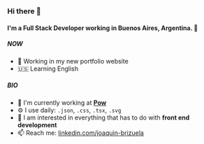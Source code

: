 ### Hi there 👋

#### I'm a Full Stack Developer working in Buenos Aires, Argentina. 📍

##### NOW

- 👀 Working in my new portfolio website
- 🇺🇸 Learning English

##### BIO

- 🏢 I'm currently working at **[Pow](www.linkedin.com/company/pow-lat)**
- ⚙️ I use daily: `.json`, `.css`, `.tsx`, `.svg`
- 🌱 I am interested in everything that has to do with **front end development**
- 📫 Reach me: [linkedin.com/joaquin-brizuela](https://www.linkedin.com/in/joaquin-brizuela/)
